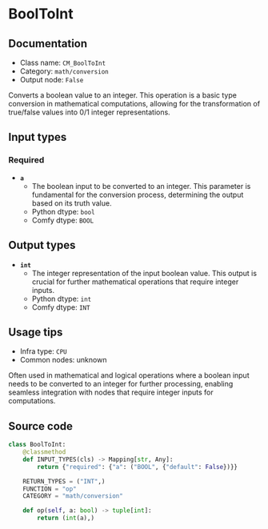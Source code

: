 # BoolToInt
## Documentation
- Class name: `CM_BoolToInt`
- Category: `math/conversion`
- Output node: `False`

Converts a boolean value to an integer. This operation is a basic type conversion in mathematical computations, allowing for the transformation of true/false values into 0/1 integer representations.
## Input types
### Required
- **`a`**
    - The boolean input to be converted to an integer. This parameter is fundamental for the conversion process, determining the output based on its truth value.
    - Python dtype: `bool`
    - Comfy dtype: `BOOL`
## Output types
- **`int`**
    - The integer representation of the input boolean value. This output is crucial for further mathematical operations that require integer inputs.
    - Python dtype: `int`
    - Comfy dtype: `INT`
## Usage tips
- Infra type: `CPU`
- Common nodes: unknown

Often used in mathematical and logical operations where a boolean input needs to be converted to an integer for further processing, enabling seamless integration with nodes that require integer inputs for computations.
## Source code
```python
class BoolToInt:
    @classmethod
    def INPUT_TYPES(cls) -> Mapping[str, Any]:
        return {"required": {"a": ("BOOL", {"default": False})}}

    RETURN_TYPES = ("INT",)
    FUNCTION = "op"
    CATEGORY = "math/conversion"

    def op(self, a: bool) -> tuple[int]:
        return (int(a),)

```
